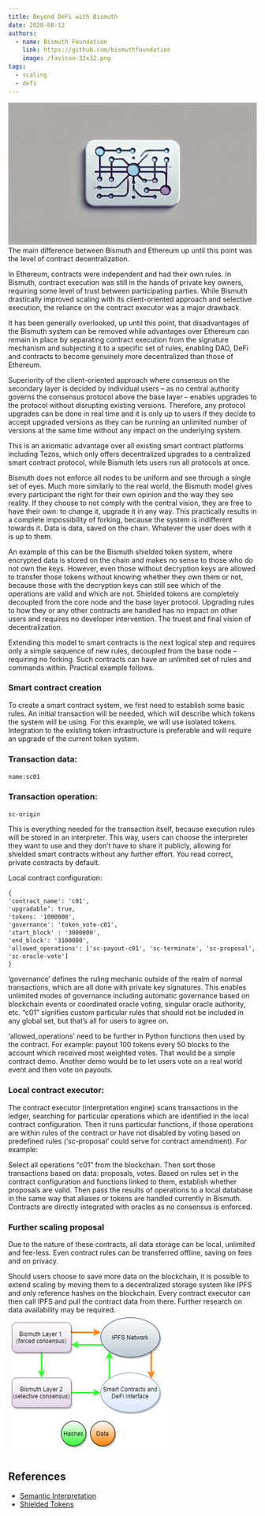 ```yaml
---
title: Beyond DeFi with Bismuth
date: 2020-08-12
authors:
  - name: Bismuth Foundation
    link: https://github.com/bismuthfoundation
    image: /favicon-32x32.png
tags:
  - scaling
  - defi
---
```

![](/images/2020-08-12-defi.webp)
The main difference between Bismuth and Ethereum up until this point was the level of contract decentralization.
<!--more-->

In Ethereum, contracts were independent and had their own rules. In Bismuth, contract execution was still in the hands of private key owners, requiring some level of trust between participating parties. While Bismuth drastically improved scaling with its client-oriented approach and selective execution, the reliance on the contract executor was a major drawback.

It has been generally overlooked, up until this point, that disadvantages of the Bismuth system can be removed while advantages over Ethereum can remain in place by separating contract execution from the signature mechanism and subjecting it to a specific set of rules, enabling DAO, DeFi and contracts to become genuinely more decentralized than those of Ethereum.

Superiority of the client-oriented approach where consensus on the secondary layer is decided by individual users – as no central authority governs the consensus protocol above the base layer – enables upgrades to the protocol without disrupting existing versions. Therefore, any protocol upgrades can be done in real time and it is only up to users if they decide to accept upgraded versions as they can be running an unlimited number of versions at the same time without any impact on the underlying system.

This is an axiomatic advantage over all existing smart contract platforms including Tezos, which only offers decentralized upgrades to a centralized smart contract protocol, while Bismuth lets users run all protocols at once.

Bismuth does not enforce all nodes to be uniform and see through a single set of eyes. Much more similarly to the real world, the Bismuth model gives every participant the right for their own opinion and the way they see reality. If they choose to not comply with the central vision, they are free to have their own: to change it, upgrade it in any way. This practically results in a complete impossibility of forking, because the system is indifferent towards it. Data is data, saved on the chain. Whatever the user does with it is up to them.

An example of this can be the Bismuth shielded token system, where encrypted data is stored on the chain and makes no sense to those who do not own the keys. However, even those without decryption keys are allowed to transfer those tokens without knowing whether they own them or not, because those with the decryption keys can still see which of the operations are valid and which are not. Shielded tokens are completely decoupled from the core node and the base layer protocol. Upgrading rules to how they or any other contracts are handled has no impact on other users and requires no developer intervention. The truest and final vision of decentralization.

Extending this model to smart contracts is the next logical step and requires only a simple sequence of new rules, decoupled from the base node – requiring no forking. Such contracts can have an unlimited set of rules and commands within. Practical example follows.

### Smart contract creation
To create a smart contract system, we first need to establish some basic rules. An initial transaction will be needed, which will describe which tokens the system will be using. For this example, we will use isolated tokens. Integration to the existing token infrastructure is preferable and will require an upgrade of the current token system.

### Transaction data:
`name:sc01`

### Transaction operation:
`sc-origin`

This is everything needed for the transaction itself, because execution rules will be stored in an interpreter. This way, users can choose the interpreter they want to use and they don’t have to share it publicly, allowing for shielded smart contracts without any further effort. You read correct, private contracts by default.

Local contract configuration:
```
{
'contract_name': 'c01',
'upgradable’: true,
'tokens: '1000000',
'governance': 'token_vote-c01',
'start_block' : '3000000',
'end_block': '3100000',
'allowed_operations': ['sc-payout-c01', 'sc-terminate', 'sc-proposal', 'sc-oracle-vote']
}
```

‘governance’ defines the ruling mechanic outside of the realm of normal transactions, which are all done with private key signatures. This enables unlimited modes of governance including automatic governance based on blockchain events or coordinated oracle voting, singular oracle authority, etc. “c01” signifies custom particular rules that should not be included in any global set, but that’s all for users to agree on.

‘allowed_operations’ need to be further in Python functions then used by the contract. For example: payout 100 tokens every 50 blocks to the account which received most weighted votes. That would be a simple contract demo. Another demo would be to let users vote on a real world event and then vote on payouts.

### Local contract executor:
The contract executor (interpretation engine) scans transactions in the ledger, searching for particular operations which are identified in the local contract configuration. Then it runs particular functions, if those operations are within rules of the contract or have not disabled by voting based on predefined rules (‘sc-proposal’ could serve for contract amendment). For example:

Select all operations “c01“ from the blockchain. Then sort those transactions based on data: proposals, votes. Based on rules set in the contract configuration and functions linked to them, establish whether proposals are valid. Then pass the results of operations to a local database in the same way that aliases or tokens are handled currently in Bismuth. Contracts are directly integrated with oracles as no consensus is enforced.

### Further scaling proposal
Due to the nature of these contracts, all data storage can be local, unlimited and fee-less. Even contract rules can be transferred offline, saving on fees and on privacy.

Should users choose to save more data on the blockchain, it is possible to extend scaling by moving them to a decentralized storage system like IPFS and only reference hashes on the blockchain. Every contract executor can then call IPFS and pull the contract data from there. Further research on data availability may be required.
![](/images/2020-08-12-002.png)



## References

- [Semantic Interpretation](/blog/2018-07-19-semantic/)
- [Shielded Tokens](/blog/2019-09-20-shielded-tokens/)

